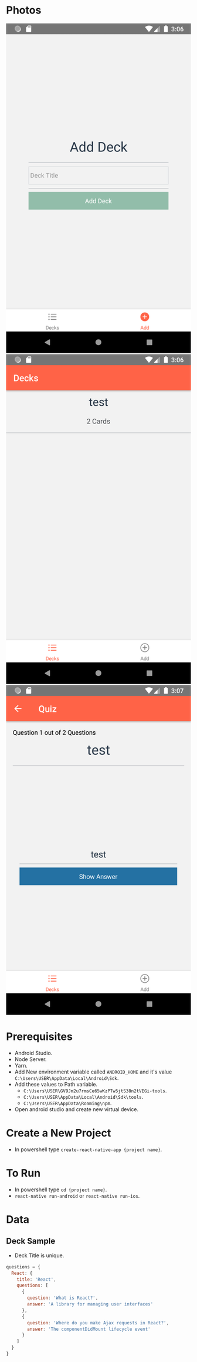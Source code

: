 # Photos
<img src = "gitImages/1.png">
<img src = "gitImages/2.png">
<img src = "gitImages/3.png">

# Prerequisites  
* Android Studio.
* Node Server.
* Yarn.
* Add New environment variable called `ANDROID_HOME` and it's value `C:\Users\USER\AppData\Local\Android\Sdk`.
* Add these values to Path variable.
    * `C:\Users\USER\GV9Jm2u7rmsCe65wKzPTw5jtS38n2tVEGi-tools`.
    * `C:\Users\USER\AppData\Local\Android\Sdk\tools`.
    * `C:\Users\USER\AppData\Roaming\npm`.
* Open android studio and create new virtual device.


# Create a New Project
* In powershell type `create-react-native-app {project name}`.

# To Run
* In powershell type `cd {project name}`.
* `react-native run-android` or `react-native run-ios`.

# Data
## Deck Sample
* Deck Title is unique.
```javascript
questions = {
  React: {
    title: 'React',
    questions: [
      {
        question: 'What is React?',
        answer: 'A library for managing user interfaces'
      },
      {
        question: 'Where do you make Ajax requests in React?',
        answer: 'The componentDidMount lifecycle event'
      }
    ]
  }
}
```
